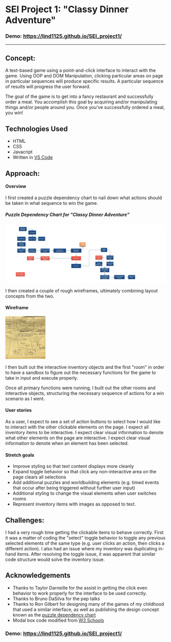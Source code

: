 # SEI Project 1: "Classy Dinner Adventure"

### Demo: https://lind1125.github.io/SEI_project1/

---

## Concept:

A text-based game using a point-and-click interface to interact with the game. Using OOP and DOM Manipulation, clicking particular areas on page in particular sequences will produce specific results. A particular sequence of results will progress the user forward.

The goal of the game is to get into a fancy restaurant and successfully order a meal. You accomplish this goal by acquiring and/or manipulating things and/or people around you. Once you've successfully ordered a meal, you win!

## Technologies Used
* HTML
* CSS
* Javacript
* Written in [VS Code](https://code.visualstudio.com/) 

## Approach:

#### Overview
I first created a puzzle dependency chart to nail down what actions should be taken in what sequence to win the game.

##### Puzzle Dependency Chart for "Classy Dinner Adventure"

<img src="./process_materials/puzzle_dependency_chart.jpg">

I then created a couple of rough wireframes, ultimately combining layout concepts from the two.

#### Wireframe
<img src="./process_materials/wireframe.jpg" height="25%" width="25%" >

I then built out the interactive inventory objects and the first "room" in order to have a sandbox to figure out the necessary functions for the game to take in input and execute properly.

Once all primary functions were running, I built out the other rooms and interactive objects, structuring the necessary sequence of actions for a win scenario as I went.

#### User stories

As a user, I expect to see a set of action buttons to select how I would like to interact with the other clickable elements on the page. I expect all inventory items to be interactive. I expect clear visual information to denote what other elements on the page are interactive. I expect clear visual information to denote when an element has been selected.


#### Stretch goals

* Improve styling so that text content displays more cleanly
* Expand toggle behavior so that click any non-interactive area on the page clears all selections
* Add additional puzzles and worldbuilding elements (e.g. timed events that occur after being triggered without further user input)
* Additional styling to change the visual elements when user switches rooms 
* Represent inventory items with images as opposed to text.

## Challenges:

I had a very rough time getting the clickable items to behave correctly. First it was a matter of coding the "select" toggle behavior to toggle any previous selected elements of the same type (e.g. user clicks an action, then clicks a different action). I also had an issue where my inventory was duplicating in-hand items. After resolving the toggle issue, it was apparent that similar code structure would solve the inventory issue. 

## Acknowledgements
* Thanks to Taylor Darneille for the assist in getting the click even behavior to work properly for the interface to be used correctly.
* Thanks to Bruno DaSilva for the pep talks
* Thanks to Ron Gilbert for designing many of the games of my childhood that used a similar interface, as well as publishing the design concept known as the [puzzle dependency chart](https://grumpygamer.com/puzzle_dependency_charts)
* Modal box code modified from [W3 Schools](https://www.w3schools.com/howto/howto_css_modals.asp)


### Demo: https://lind1125.github.io/SEI_project1/